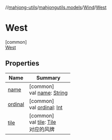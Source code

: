 //[mahjong-utils](../../../../index.md)/[mahjongutils.models](../../index.md)/[Wind](../index.md)/[West](index.md)

# West

[common]\
[West](index.md)

## Properties

| Name | Summary |
|---|---|
| [name](../-north/index.md#-372974862%2FProperties%2F345188675) | [common]<br>val [name](../-north/index.md#-372974862%2FProperties%2F345188675): [String](https://kotlinlang.org/api/latest/jvm/stdlib/kotlin/-string/index.html) |
| [ordinal](../-north/index.md#-739389684%2FProperties%2F345188675) | [common]<br>val [ordinal](../-north/index.md#-739389684%2FProperties%2F345188675): [Int](https://kotlinlang.org/api/latest/jvm/stdlib/kotlin/-int/index.html) |
| [tile](../tile.md) | [common]<br>val [tile](../tile.md): [Tile](../../-tile/index.md)<br>对应的风牌 |
